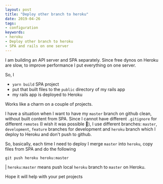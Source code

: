 ```yaml
---
layout: post
title: "Deploy other branch to heroku"
date: 2019-04-26
tags:
- configuration
keywords:
- heroku
- Deploy other branch to heroku
- SPA and rails on one server
---
```


I am building an API server and SPA separately.
Since free dynos on Heroku are slow, to improve performance I put everything on one server.
<!--more-->
So, I
 - `yarn build` SPA project
 - put that built files to the `public` directory of my rails app
 - my rails app is deployed to Heroku

Works like a charm on a couple of projects.

I have a situation when I want to have my `master` branch on github clean, without built content from SPA. Since I cannot have different `.gitignore` for different `remotes` (I wish it was possible 🤔), I use different branches: `master`, `development`, `feature` branches for development and `heroku` branch which I deploy to Heroku and don't push to github.

So, basically, each time I need to deploy I merge `master` into `heroku`, copy files from SPA and do the following

`git push heroku heroku:master`

| `heroku:master` means push local `heroku` branch to `master` on Heroku.

Hope it will help with your pet projects